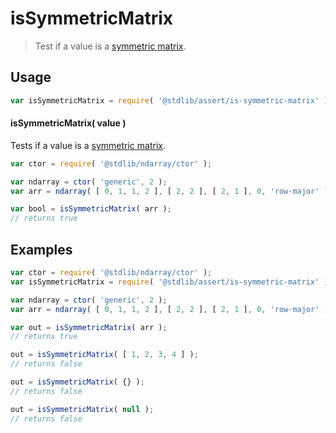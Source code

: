 <!--

@license Apache-2.0

Copyright (c) 2018 The Stdlib Authors.

Licensed under the Apache License, Version 2.0 (the "License");
you may not use this file except in compliance with the License.
You may obtain a copy of the License at

   http://www.apache.org/licenses/LICENSE-2.0

Unless required by applicable law or agreed to in writing, software
distributed under the License is distributed on an "AS IS" BASIS,
WITHOUT WARRANTIES OR CONDITIONS OF ANY KIND, either express or implied.
See the License for the specific language governing permissions and
limitations under the License.

-->

# isSymmetricMatrix

> Test if a value is a [symmetric matrix][symmetric-matrix].

<section class="usage">

## Usage

```javascript
var isSymmetricMatrix = require( '@stdlib/assert/is-symmetric-matrix' );
```

#### isSymmetricMatrix( value )

Tests if a value is a [symmetric matrix][symmetric-matrix].

```javascript
var ctor = require( '@stdlib/ndarray/ctor' );

var ndarray = ctor( 'generic', 2 );
var arr = ndarray( [ 0, 1, 1, 2 ], [ 2, 2 ], [ 2, 1 ], 0, 'row-major' );

var bool = isSymmetricMatrix( arr );
// returns true
```

</section>

<!-- /.usage -->

<section class="examples">

## Examples

<!-- eslint no-undef: "error" -->

```javascript
var ctor = require( '@stdlib/ndarray/ctor' );
var isSymmetricMatrix = require( '@stdlib/assert/is-symmetric-matrix' );

var ndarray = ctor( 'generic', 2 );
var arr = ndarray( [ 0, 1, 1, 2 ], [ 2, 2 ], [ 2, 1 ], 0, 'row-major' );

var out = isSymmetricMatrix( arr );
// returns true

out = isSymmetricMatrix( [ 1, 2, 3, 4 ] );
// returns false

out = isSymmetricMatrix( {} );
// returns false

out = isSymmetricMatrix( null );
// returns false
```

</section>

<!-- /.examples -->

<section class="links">

[symmetric-matrix]: https://en.wikipedia.org/wiki/Symmetric_matrix

</section>

<!-- /.links -->
